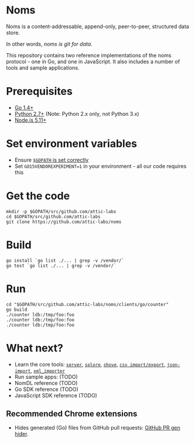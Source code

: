 # Noms

Noms is a content-addressable, append-only, peer-to-peer, structured data store.

In other words, *noms is git for data*.

This repository contains two reference implementations of the noms protocol - one in Go, and one in JavaScript. It also includes a number of tools and sample applications.

# Prerequisites

* [Go 1.4+](https://golang.org/dl/)
* [Python 2.7+](https://www.python.org/downloads/) (Note: Python 2.x only, not Python 3.x)
* [Node.js 5.11+](https://nodejs.org/download/)

# Set environment variables

* Ensure [`$GOPATH` is set correctly](https://golang.org/doc/code.html#GOPATH)
* Set `GO15VENDOREXPERIMENT=1` in your environment - all our code requires this

# Get the code

```
mkdir -p $GOPATH/src/github.com/attic-labs
cd $GOPATH/src/github.com/attic-labs
git clone https://github.com/attic-labs/noms
```

# Build

```
go install `go list ./... | grep -v /vendor/`
go test `go list ./... | grep -v /vendor/`
```

# Run

```
cd "$GOPATH/src/github.com/attic-labs/noms/clients/go/counter"
go build
./counter ldb:/tmp/foo:foo
./counter ldb:/tmp/foo:foo
./counter ldb:/tmp/foo:foo
```

# What next?

* Learn the core tools: [`server`](clients/go/server), [`splore`](clients/js/splore), [`shove`](clients/go/shove), [`csv import/export`](clients/go/csv), [`json-import`](clients/go/json-import), [`xml_importer`](clients/go/xml_importer)
* Run sample apps: (TODO)
* NomDL reference (TODO)
* Go SDK reference (TODO)
* JavaScript SDK reference (TODO)

## Recommended Chrome extensions

* Hides generated (Go) files from GitHub pull requests: [GitHub PR gen hider](https://chrome.google.com/webstore/detail/mhemmopgidccpkibohejfhlbkggdcmhf).
